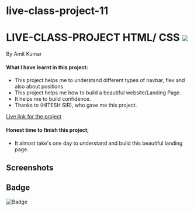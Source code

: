 # live-class-project-11
# LIVE-CLASS-PROJECT HTML/ CSS ![]("")
By Amit Kumar

#### What I have learnt in this project:
- This project helps me to understand different types of navbar, flex and also about positions.
- This project helps me how to build a beautiful website/Landing Page.
- It helps me to build confidence.
- Thanks to (HITESH SIR), who gave me this project.

[Live link for the project](live-class-project11.netlify.app)
#### Honest time to finish this project;
- It almost take's one day to understand and build this beautiful landing page.
 ## Screenshots
 []()
 










## Badge ##

![Badge](https://img.shields.io/badge/Project---11-orange)

